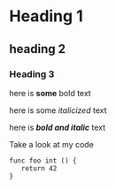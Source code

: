 # Heading 1

## heading 2

### Heading 3
 here is **some** bold text 
 
 here is some *italicized* text

 here is ***bold and italic*** text

 Take a look at my code 

 ```
 func foo int () {
    return 42
 }
 
```


